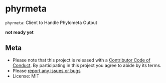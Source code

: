 phyrmeta
========



`phyrmeta`: Client to Handle Phylometa Output

__not ready yet__

## Meta

* Please note that this project is released with a [Contributor Code of Conduct](CONDUCT.md). By participating in this project you agree to abide by its terms.
* Please [report any issues or bugs](https://github.com/ropenscilabs/phyrmeta/issues)
* License: MIT
